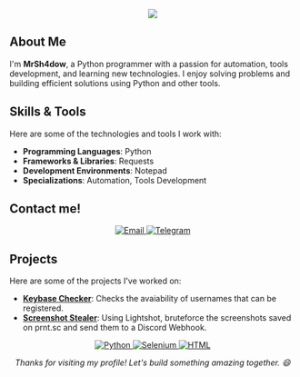 <p align="center">
  <img src="https://readme-typing-svg.demolab.com?font=Fira+Code&size=21&duration=1000&pause=1000&color=B627B3&center=true&vCenter=true&random=true&width=435&lines=Hi%2C+I'm+MrSh4dow;A+Passionate+Python+Developer">
</p>

## About Me

I'm **MrSh4dow**, a  Python programmer with a passion for automation, tools development, and learning new technologies. I enjoy solving problems and building efficient solutions using Python and other tools.

## Skills & Tools

Here are some of the technologies and tools I work with:

- **Programming Languages**: Python
- **Frameworks & Libraries**: Requests
- **Development Environments**: Notepad
- **Specializations**: Automation, Tools Development


## Contact me!

<p align="center">
  <a href='mailto:shadow@alo.ne' target="_blank">
    <img alt='Email' src='https://img.shields.io/badge/Email-100000?style=flat&logo=gmail&logoColor=FF0000&labelColor=black&color=black'/>
  </a>
  <a href='https://t.me/shadowbtc' target="_blank">
    <img alt='Telegram' src='https://img.shields.io/badge/Telegram-100000?style=flat&logo=Telegram&logoColor=FF0000&labelColor=black&color=black'/>
  </a>
</p>

## Projects

Here are some of the projects I've worked on:

- **[Keybase Checker](https://github.com/MrShadowDev/K-MS4)**: Checks the avaiability of usernames that can be registered.
- **[Screenshot Stealer](https://github.com/MrShadowDev/screenshot-stealer)**: Using Lightshot, bruteforce the screenshots saved on prnt.sc and send them to a Discord Webhook.

<p align="center">
  <a href='https://python.org' target="_blank">
    <img alt='Python' src='https://img.shields.io/badge/Python-100000?style=flat&logo=python&logoColor=FF0000&labelColor=black&color=black'/>
  </a>
  <a href='https://selenium.dev' target="_blank">
    <img alt='Selenium' src='https://img.shields.io/badge/Selenium-100000?style=flat&logo=selenium&logoColor=FF0000&labelColor=black&color=black'/>
  </a>
  <a href='https://en.wikipedia.org/wiki/HTML' target="_blank">
    <img alt='HTML' src='https://img.shields.io/badge/HTML-100000?style=flat&logo=html5&logoColor=FF8000&labelColor=black&color=black'/>
  </a>
</p>
<p align="center">
  <i>Thanks for visiting my profile! Let's build something amazing together. 😄</i>
</p>
